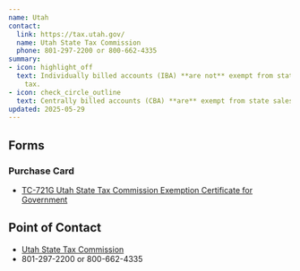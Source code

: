 ```yaml
---
name: Utah
contact:
  link: https://tax.utah.gov/
  name: Utah State Tax Commission
  phone: 801-297-2200 or 800-662-4335
summary:
- icon: highlight_off
  text: Individually billed accounts (IBA) **are not** exempt from state sales
    tax.
- icon: check_circle_outline
  text: Centrally billed accounts (CBA) **are** exempt from state sales tax.
updated: 2025-05-29
---
```


## Forms

### Purchase Card

* [TC-721G Utah State Tax Commission Exemption Certificate for Government](https://tax.utah.gov/forms-pubs)

## Point of Contact
- [Utah State Tax Commission](https://tax.utah.gov/)
- 801-297-2200 or 800-662-4335

